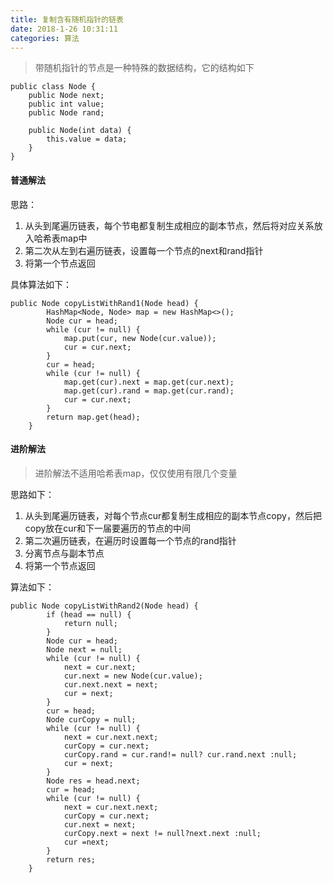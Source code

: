 ```yaml
---
title: 复制含有随机指针的链表
date: 2018-1-26 10:31:11
categories: 算法
---
```


> 带随机指针的节点是一种特殊的数据结构，它的结构如下

```
public class Node {
    public Node next;
    public int value;
    public Node rand;

    public Node(int data) {
        this.value = data;
    }
}
```

#### 普通解法

思路：

1. 从头到尾遍历链表，每个节电都复制生成相应的副本节点，然后将对应关系放入哈希表map中
2. 第二次从左到右遍历链表，设置每一个节点的next和rand指针
3. 将第一个节点返回

具体算法如下：

```
public Node copyListWithRand1(Node head) {
        HashMap<Node, Node> map = new HashMap<>();
        Node cur = head;
        while (cur != null) {
            map.put(cur, new Node(cur.value));
            cur = cur.next;
        }
        cur = head;
        while (cur != null) {
            map.get(cur).next = map.get(cur.next);
            map.get(cur).rand = map.get(cur.rand);
            cur = cur.next;
        }
        return map.get(head);
    }
```

#### 进阶解法

> 进阶解法不适用哈希表map，仅仅使用有限几个变量

思路如下：

1. 从头到尾遍历链表，对每个节点cur都复制生成相应的副本节点copy，然后把copy放在cur和下一届要遍历的节点的中间
2. 第二次遍历链表，在遍历时设置每一个节点的rand指针
3. 分离节点与副本节点
4. 将第一个节点返回

算法如下：

```
public Node copyListWithRand2(Node head) {
        if (head == null) {
            return null;
        }
        Node cur = head;
        Node next = null;
        while (cur != null) {
            next = cur.next;
            cur.next = new Node(cur.value);
            cur.next.next = next;
            cur = next;
        }
        cur = head;
        Node curCopy = null;
        while (cur != null) {
            next = cur.next.next;
            curCopy = cur.next;
            curCopy.rand = cur.rand!= null? cur.rand.next :null;
            cur = next;
        }
        Node res = head.next;
        cur = head;
        while (cur != null) {
            next = cur.next.next;
            curCopy = cur.next;
            cur.next = next;
            curCopy.next = next != null?next.next :null;
            cur =next;
        }
        return res;
    }
```